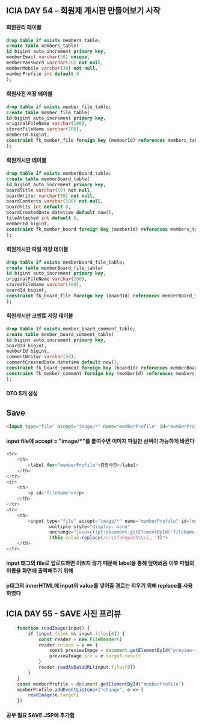 ## ICIA DAY 54 - 회원제 게시판 만들어보기 시작

#### 회원관리 테이블
```sql
drop table if exists members_table;
create table members_table(
id bigint auto_increment primary key,
memberEmail varchar(50) unique,
memberPassword varchar(20) not null,
memberMobile varchar(30) not null,
memberProfile int default 0
);
```
#### 회원사진 저장 테이블
```sql
drop table if exists member_file_table;
create table member_file_table(
id bigint auto_increment primary key,
originalFileName varchar(100),
storedFileName varchar(100),
memberId bigint,
constraint fk_member_file foreign key (memberId) references members_table(id) on delete cascade
);
```
#### 회원게시판 테이블
```sql
drop table if exists memberBoard_table;
create table memberBoard_table(
id bigint auto_increment primary key,
boardTitle varchar(50) not null,
boardWriter varchar(50) not null,
boardContents varchar(500) not null,
boardHits int default 0,
boardCreatedDate datetime default now(),
fileAttached int default 0,
memberId bigint,
constraint fk_member_board foreign key (memberId) references members_table(id) on delete cascade
);
```
#### 회원게시판 파일 저장 테이블
```sql
drop table if exists memberBoard_file_table;
create table memberBoard_file_table(
id bigint auto_increment primary key,
originalFileName varchar(100),
storedFileName varchar(100),
boardId bigint,
constraint fk_board_file foreign key (boardId) references memberBoard_table(id) on delete cascade
);
```
#### 회원게시판 코멘트 저장 테이블
```sql
drop table if exists member_board_comment_table;
create table member_board_comment_table(
id bigint auto_increment primary key,
boardId bigint,
memberId bigint,
commentWriter varchar(50),
commentCreatedDate datetime default now(),
constraint fk_board_comment foreign key (boardId) references memberBoard_table(id) on delete cascade,
constraint fk_member_comment foreign key (memberId) references members_table(id) on delete cascade
);
```

#### DTO 5개 생성

## Save
```html
<input type="file" accept="image/*" name="memberProfile" id="memberProfile" multiple style="display: none">
```
#### input file에 accept = "image/*"를 붙여주면 이미지 파일만 선택이 가능하게 바뀐다

```javascript
<tr>
    <th>
        <label for="memberProfile">증명사진</label>
    </th>
</tr>
<tr>
    <th>
        <p id="fileName"></p>
    </th>
</tr>
<tr>
    <th>
        <input type="file" accept="image/*" name="memberProfile" id="memberProfile"
                multiple style="display: none"
                onchange="javascript:document.getElementById('fileName').innerHTML =
                (this.value.replace(/c:\\fakepath\\/i,''))">
    </th>
</tr>
```
#### input 태그의 file로 업로드하면 이쁘지 않기 때문에 label을 통해 덮어씌움 이후 파일의 이름을 화면에 출력해주기 위해
#### p태그의 innerHTML에 input의 value를 넣어줌 경로는 지우기 위해 replace를 사용하였다

## ICIA DAY 55 - SAVE 사진 프리뷰
```javascript
    function readImage(input) {
        if (input.files && input.files[0]) {
            const reader = new FileReader()
            reader.onload = e => {
                const previewImage = document.getElementById("preview-image")
                previewImage.src = e.target.result
            }
            reader.readAsDataURL(input.files[0])
        }
    }
    const memberProfile = document.getElementById("memberProfile")
    memberProfile.addEventListener("change", e => {
        readImage(e.target)
    })
```
#### 공부 필요 SAVE.JSP에 추가함